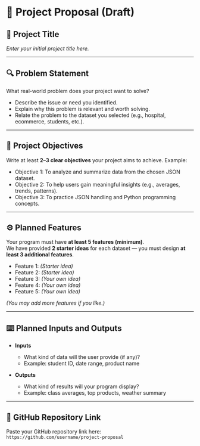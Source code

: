 # 📌 Project Proposal (Draft)

## 📝 Project Title  
*Enter your initial project title here.*  

---

## 🔍 Problem Statement  
What real-world problem does your project want to solve?  
- Describe the issue or need you identified.  
- Explain why this problem is relevant and worth solving.  
- Relate the problem to the dataset you selected (e.g., hospital, ecommerce, students, etc.).  

---

## 🎯 Project Objectives  
Write at least **2–3 clear objectives** your project aims to achieve. Example:  
- Objective 1: To analyze and summarize data from the chosen JSON dataset.  
- Objective 2: To help users gain meaningful insights (e.g., averages, trends, patterns).  
- Objective 3: To practice JSON handling and Python programming concepts.  

---

## ⚙️ Planned Features  
Your program must have **at least 5 features (minimum)**.  
We have provided **2 starter ideas** for each dataset — you must design **at least 3 additional features**.  

- Feature 1: *(Starter idea)*  
- Feature 2: *(Starter idea)*  
- Feature 3: *(Your own idea)*  
- Feature 4: *(Your own idea)*  
- Feature 5: *(Your own idea)*  

*(You may add more features if you like.)*  

---

## ⌨️ Planned Inputs and Outputs  

- **Inputs**  
  - What kind of data will the user provide (if any)?  
  - Example: student ID, date range, product name  

- **Outputs**  
  - What kind of results will your program display?  
  - Example: class averages, top products, weather summary  

---

## 📂 GitHub Repository Link  
Paste your GitHub repository link here:  
`https://github.com/username/project-proposal`  
